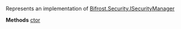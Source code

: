 Represents an implementation of [Bifrost.Security.ISecurityManager](Bifrost.Security.ISecurityManager)

**Methods**
[ctor](Bifrost.Security.SecurityManager.ctor)
